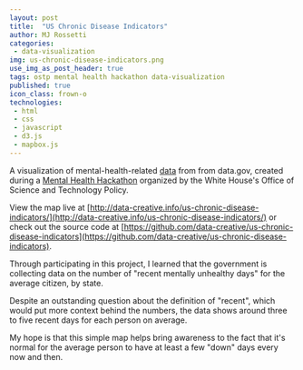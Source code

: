 ```yaml
---
layout: post
title:  "US Chronic Disease Indicators"
author: MJ Rossetti
categories:
 - data-visualization
img: us-chronic-disease-indicators.png
use_img_as_post_header: true
tags: ostp mental health hackathon data-visualization
published: true
icon_class: frown-o
technologies:
 - html
 - css
 - javascript
 - d3.js
 - mapbox.js
---
```


<!--
![a choropleth map showing mental health indicators by state](/assets/images/us-chronic-disease-indicators.png "US Chronic Disease Indicators")
-->

A visualization of mental-health-related [data](http://catalog.data.gov/dataset/u-s-chronic-disease-indicators-cdi) from from data.gov, created during a [Mental Health Hackathon](http://washington.impacthub.net/event/white-house-ostp-mentalhealthhackathon/) organized by the White House's Office of Science and Technology Policy.

View the map live at [http://data-creative.info/us-chronic-disease-indicators/](http://data-creative.info/us-chronic-disease-indicators/)
 or check out the source code at [https://github.com/data-creative/us-chronic-disease-indicators](https://github.com/data-creative/us-chronic-disease-indicators).

Through participating in this project, I learned that the government is collecting data on the number of "recent mentally unhealthy days" for the average citizen, by state.

Despite an outstanding question about the definition of "recent", which would put more context behind the numbers, the data shows around three to five recent days for each person on average.

My hope is that this simple map helps bring awareness to the fact that it's normal for the average person to have at least a few "down" days every now and then.
